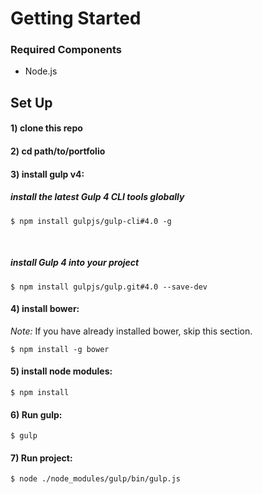 # Getting Started

### Required Components

- Node.js

## Set Up

#### 1) clone this repo

#### 2) cd path/to/portfolio

#### 3) install gulp v4:

##### install the latest Gulp 4 CLI tools globally
    $ npm install gulpjs/gulp-cli#4.0 -g
​
#####  install Gulp 4 into your project
    $ npm install gulpjs/gulp.git#4.0 --save-dev

#### 4) install bower:

*Note:* If you have already installed bower, skip this section.

    $ npm install -g bower

#### 5) install node modules:

    $ npm install

#### 6) Run gulp:

    $ gulp
    
#### 7) Run project:

    $ node ./node_modules/gulp/bin/gulp.js
      

